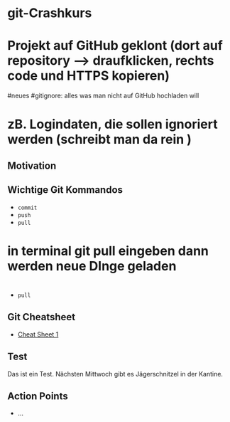 # git-Crashkurs

# Projekt auf GitHub geklont (dort auf repository --> draufklicken, rechts code und HTTPS kopieren)
#neues 
#gitignore: alles was man nicht auf GitHub hochladen will 
# zB. Logindaten, die sollen ignoriert werden (schreibt man da rein )

## Motivation

## Wichtige Git Kommandos

- `commit`
- `push`
- `pull` 
# in terminal git pull eingeben dann werden neue DInge geladen 

# 

- `pull`

## Git Cheatsheet

- [Cheat Sheet 1](https://raw.githubusercontent.com/rstudio/cheatsheets/main/git-github.pdf)



## Test


Das ist ein Test. Nächsten Mittwoch gibt es Jägerschnitzel in der Kantine.

## Action Points

- ...
